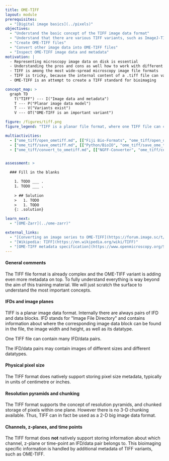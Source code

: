 ```yaml
---
title: OME-TIFF
layout: module
prerequisites:
  - "[Digital image basics](../pixels)"
objectives:
  - "Understand the basic concept of the TIFF image data format"
  - "Understand that there are various TIFF variants, such as ImageJ-TIFF and OME-TIFF"
  - "Create OME-TIFF files"
  - "Convert other image data into OME-TIFF files"
  - "Inspect OME-TIFF image data and metadata"
motivation: |
  - Representing microscopy image data on disk is essential
  - Understanding the pros and cons as well how to work with different image data formats is essential
  - TIFF is among the most wide-spread microscopy image file formats
  - TIFF is tricky, because the internal content of a .tiff file can vary substantially
  - OME-TIFF is an attempt to create a TIFF standard for bioimaging

concept_map: >
  graph TD
    T("TIFF") --- I("Image data and metadata")
    T --- P("Planar image data model")
    T --- V("Variants exist")
    V --- OT("OME-TIFF is an important variant")

figure: /figures/tiff.png
figure_legend: "TIFF is a planar file format, where one TIFF file can contain multiple image planes of different sizes and different data types, which are specified in the respective IFD block. OME-TIFF features an additional OME-XML metadata block, which describes additional important microscopy metadata such as the mapping of IFDs to channel, time-point, and z-plane. In addition, OME-TIFF supports storing different image series within one TIFF file. Within an images series the image datatype, width and height are the same for all planes. In the figure, the OME-TIFF contains two image series, where the first is a z-stack and the second is a multi-channel image." 

multiactivities:
  - ["ome_tiff/open_ometiff.md", [["Fiji Bio-Formats", "ome_tiff/open_ometiff_fiji_bioformats.md"],["Python/BioIO", "ome_tiff/open_ome_tif_bioio.py"]]]
  - ["ome_tiff/save_ometiff.md", [["Python/BioIO", "ome_tiff/save_ome_tif_bioio.py"]]]
  - ["ome_tiff/convert_to_ometiff.md", [["NGFF-Converter", "ome_tiff/convert_to_ometiff_ngff-converter.md"],["Python/BioIO", "ome_tiff/convert_lif_to_ome_tif_bioio.py"]]]


assessment: >

  ### Fill in the blanks

    1. TODO ___ .
    1. TODO ___ .
    
    > ## Solution
    >   1. TODO
    >   1. TODO
    {: .solution}

learn_next:
  - "[OME-Zarr](../ome-zarr)"

external_links:
  - "[Converting an image series to OME-TIFF](https://forum.image.sc/t/tiff-series-to-ome-ngff/101081/7)"
  - "[Wikipedia: TIFF](https://en.wikipedia.org/wiki/TIFF)"
  - "[OME-TIFF metadata specification](https://www.openmicroscopy.org/Schemas/Documentation/Generated/OME-2016-06/ome_xsd.html#TiffData)"
---
```


#### General comments

The TIFF file format is already complex and the OME-TIFF variant is adding even more metadata on top. To fully understand everything is way beyond the aim of this training material. We will just scratch the surface to understand the most important concepts.

#### IFDs and image planes

TIFF is a planar image data format. Internally there are always pairs of IFD and data blocks. IFD stands for "Image File Directory" and contains information about where the corresponding image data block can be found in the file, the image width and height, as well as its datatype.

One TIFF file can contain many IFD/data pairs.

The IFD/data pairs may contain images of different sizes and different datatypes.

#### Physical pixel size

The TIFF format does natively support storing pixel size metadata, typically in units of centimetre or inches. 

#### Resolution pyramids and chunking

The TIFF format supports the concept of resolution pyramids, and chunked storage of pixels within one plane. However there is no 3-D chunking available. Thus, TIFF can in fact be used as a 2-D big image data format.

#### Channels, z-planes, and time points 

The TIFF format does **not** natively support storing information about which channel, z-plane or time-point an IFD/data pair belongs to. This bioimaging specific information is handled by additional metadata of TIFF variants, such as OME-TIFF.